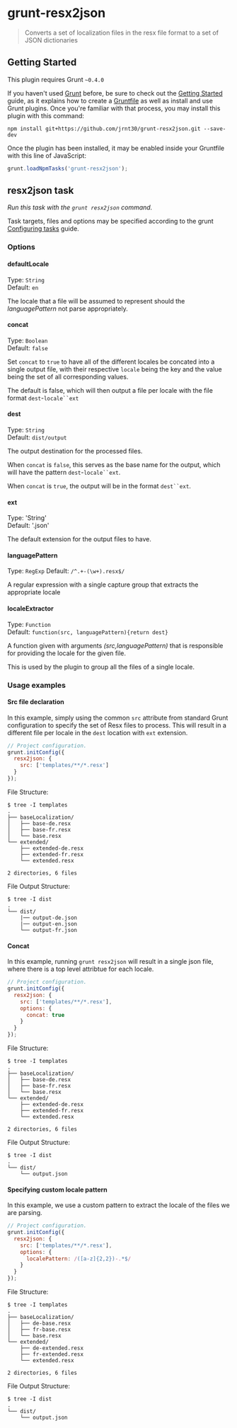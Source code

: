 # grunt-resx2json

> Converts a set of localization files in the resx file format to a set of JSON dictionaries

## Getting Started
This plugin requires Grunt `~0.4.0`

If you haven't used [Grunt](http://gruntjs.com/) before, be sure to check out the [Getting Started](http://gruntjs.com/getting-started) guide, as it explains how to create a [Gruntfile](http://gruntjs.com/sample-gruntfile) as well as install and use Grunt plugins. Once you're familiar with that process, you may install this plugin with this command:

```shell
npm install git+https://github.com/jrnt30/grunt-resx2json.git --save-dev
```
Once the plugin has been installed, it may be enabled inside your Gruntfile with this line of JavaScript:

```js
grunt.loadNpmTasks('grunt-resx2json');
```

## resx2json task
_Run this task with the `grunt resx2json` command._

Task targets, files and options may be specified according to the grunt [Configuring tasks](http://gruntjs.com/configuring-tasks) guide.

### Options

#### defaultLocale

Type: `String`  
Default: `en`

The locale that a file will be assumed to represent should the _languagePattern_ not parse appropriately.


#### concat

Type: `Boolean`  
Default: `false`  

Set `concat` to `true` to have all of the different locales be concated into a single output file, with their respective `locale` being the key and the value being the set of all corresponding values.

The default is false, which will then output a file per locale with the file format `dest`-`locale``ext`


#### dest

Type: `String`  
Default: `dist/output`  

The output destination for the processed files.

When `concat` is `false`, this serves as the base name for the output, which will have the pattern `dest`-`locale``ext`.

When `concat` is `true`, the output will be in the format `dest``ext`.

#### ext

Type: 'String'  
Default: '.json'  

The default extension for the output files to have.

#### languagePattern

Type: `RegExp`
Default: `/^.+-(\w+).resx$/`

A regular expression with a single capture group that extracts the appropriate locale


#### localeExtractor

Type: `Function`  
Default: `function(src, languagePattern){return dest}`

A function given with arguments _(src,languagePattern)_ that is responsible for providing the locale for the given file.

This is used by the plugin to group all the files of a single locale.


### Usage examples

#### Src file declaration
In this example, simply using the common `src` attribute from standard Grunt configuration to specify the set of Resx files to process.  This will result in a different file per locale in the `dest` location with `ext` extension.

```js
// Project configuration.
grunt.initConfig({
  resx2json: {
    src: ['templates/**/*.resx']
  }
});
```

File Structure:
```shell
$ tree -I templates
.
├── baseLocalization/
│   ├── base-de.resx
│   ├── base-fr.resx
│   └── base.resx
└── extended/
    ├── extended-de.resx
    ├── extended-fr.resx
    └── extended.resx

2 directories, 6 files
```

File Output Structure:
```shell
$ tree -I dist
.
└── dist/
    |── output-de.json
    |── output-en.json
    └── output-fr.json
```

#### Concat
In this example, running `grunt resx2json` will result in a single json file, where there is a top level attribtue for each locale.

```js
// Project configuration.
grunt.initConfig({
  resx2json: {
    src: ['templates/**/*.resx'],
    options: {
      concat: true
    }
  }
});
```

File Structure:
```shell
$ tree -I templates
.
├── baseLocalization/
│   ├── base-de.resx
│   ├── base-fr.resx
│   └── base.resx
└── extended/
    ├── extended-de.resx
    ├── extended-fr.resx
    └── extended.resx

2 directories, 6 files
```

File Output Structure:
```shell
$ tree -I dist
.
└── dist/
    └── output.json
```

#### Specifying custom locale pattern

In this example, we use a custom pattern to extract the locale of the files we are parsing.

```js
// Project configuration.
grunt.initConfig({
  resx2json: {
    src: ['templates/**/*.resx'],
    options: {
      localePattern: /([a-z]{2,2})-.*$/
    }
  }
});
```

File Structure:
```shell
$ tree -I templates
.
├── baseLocalization/
│   ├── de-base.resx
│   ├── fr-base.resx
│   └── base.resx
└── extended/
    ├── de-extended.resx
    ├── fr-extended.resx
    └── extended.resx

2 directories, 6 files
```

File Output Structure:
```shell
$ tree -I dist
.
└── dist/
    └── output.json
```

